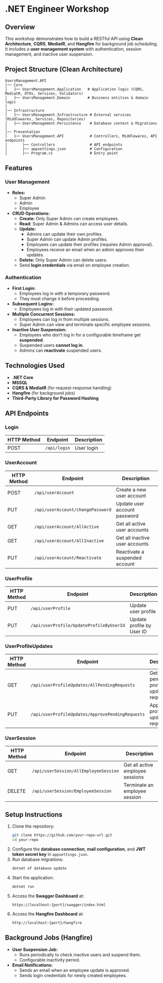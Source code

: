 # .NET Engineer Workshop

## Overview
This workshop demonstrates how to build a RESTful API using **Clean Architecture**, **CQRS**, **MediatR**, and **Hangfire** for background job scheduling. It includes a **user management system** with authentication, session management, and inactive user suspension.

## Project Structure (Clean Architecture)

```
UsersManagement.API
│── Core  
│   ├── UsersManagement.Application   # Application logic (CQRS, MediatR, DTOs, Services, Validators)
│   ├── UsersManagement.Domain        # Business entities & domain logic  
│  
│── Infrastructure  
│   ├── UsersManagement.Infrastructure # External services (Middlewares, Services, Repositories)  
│   ├── UsersManagement.Persistence    # Database context & Migrations  
│  
│── Presentation  
│   ├── UsersManagement.API            # Controllers, Middlewares, API endpoints  
│       ├── Controllers                # API endpoints  
│       ├── appsettings.json           # Configuration  
│       ├── Program.cs                 # Entry point  
```

## Features
### User Management
- **Roles:**
    - Super Admin
    - Admin
    - Employee
- **CRUD Operations:**
    - **Create:** Only Super Admin can create employees.
    - **Read:** Super Admin & Admins can access user details.
    - **Update:**
        - Admins can update their own profiles.
        - Super Admin can update Admin profiles.
        - Employees can update their profiles (requires Admin approval).
        - Employees receive an email when an admin approves their updates.
    - **Delete:** Only Super Admin can delete users.
    - Send **login credentials** via email on employee creation.

### Authentication
- **First Login:**
    - Employees log in with a temporary password.
    - They must change it before proceeding.
- **Subsequent Logins:**
    - Employees log in with their updated password.
- **Multiple Concurrent Sessions:**
    - Employees can log in from multiple sessions.
    - Super Admin can view and terminate specific employee sessions.
- **Inactive User Suspension:**
    - Employees who don’t log in for a configurable timeframe get **suspended**.
    - Suspended users **cannot log in**.
    - Admins can **reactivate** suspended users.

## Technologies Used
- **.NET Core**
- **MSSQL**
- **CQRS & MediatR** (for request-response handling)
- **Hangfire** (for background jobs)
- **Third-Party Library for Password Hashing**

## API Endpoints

### **Login**
| HTTP Method | Endpoint      | Description |
|------------|--------------|-------------|
| POST       | `/api/login`  | User login  |

### **UserAccount**
| HTTP Method | Endpoint                     | Description |
|------------|------------------------------|-------------|
| POST       | `/api/userAccount`            | Create a new user account |
| PUT        | `/api/userAccount/changePassword`            | Update user account password |
| GET        | `/api/userAccount/AllActive`  | Get all active user accounts |
| GET        | `/api/userAccount/AllInactive` | Get all inactive user accounts |
| PUT        | `/api/userAccount/Reactivate` | Reactivate a suspended account |

### **UserProfile**
| HTTP Method | Endpoint                                  | Description |
|------------|------------------------------------------|-------------|
| PUT        | `/api/userProfile`                       | Update user profile |
| PUT        | `/api/userProfile/UpdateProfileByUserId` | Update profile by User ID |

### **UserProfileUpdates**
| HTTP Method | Endpoint                                              | Description |
|------------|------------------------------------------------------|-------------|
| GET        | `/api/userProfileUpdates/AllPendingRequests`         | Get all pending profile update requests |
| PUT        | `/api/userProfileUpdates/ApprovePendingRequests`     | Approve profile update requests |

### **UserSession**
| HTTP Method | Endpoint                                    | Description |
|------------|--------------------------------------------|-------------|
| GET        | `/api/userSession/AllEmployeeSession`      | Get all active employee sessions |
| DELETE     | `/api/userSession/EmployeeSession`        | Terminate an employee session |

## Setup Instructions
1. Clone the repository:
   ```sh
   git clone https://github.com/your-repo-url.git
   cd your-repo
   ```
2. Configure the **database connection**, **mail configuration**, and **JWT token secret key** in `appsettings.json`.
3. Run database migrations:
   ```sh
   dotnet ef database update
   ```
4. Start the application:
   ```sh
   dotnet run
   ```
5. Access the **Swagger Dashboard** at:
    ```
   https://localhost:{port}/swagger/index.html
   ```
6. Access the **Hangfire Dashboard** at:
   ```
   http://localhost:{port}/hangfire
   ```

## Background Jobs (Hangfire)
- **User Suspension Job:**
    - Runs periodically to check inactive users and suspend them.
    - Configurable inactivity period.
- **Email Notifications:**
    - Sends an email when an employee update is approved.
    - Sends login credentials for newly created employees.



